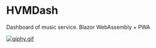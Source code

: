 # HVMDash
Dashboard of music service. Blazor WebAssembly + PWA

[![giphy.gif](https://media.giphy.com/media/SsXuhZs8iJlAwaoMcC/giphy.gif)](https://media.giphy.com/media/SsXuhZs8iJlAwaoMcC/giphy.gif)
